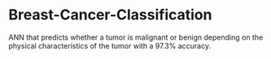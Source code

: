 # Breast-Cancer-Classification
ANN that predicts whether a tumor is malignant or benign depending on the physical characteristics of the tumor with a 97.3% accuracy.
